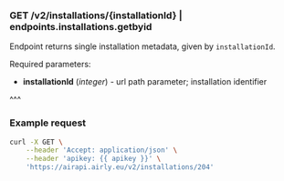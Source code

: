 ### GET /v2/installations/{installationId} | endpoints.installations.getbyid

Endpoint returns single installation metadata, given by `installationId`.

Required parameters:
- **installationId** (_integer_) - url path parameter; installation identifier

^^^

### Example request

```bash
curl -X GET \
    --header 'Accept: application/json' \
    --header 'apikey: {{ apikey }}' \
    'https://airapi.airly.eu/v2/installations/204'
```
